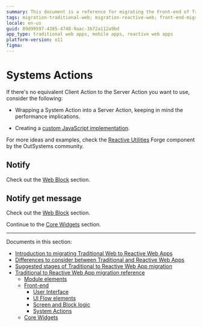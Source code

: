 ```yaml
---
summary: This document is a reference for migrating the Front-end of Traditional Web Apps to Reactive Web Apps.
tags: migration-traditional-web; migration-reactive-web; front-end-migration 
locale: en-us
guid: 89d99597-4385-4748-9aac-3b72a112a9bd
app_type: traditional web apps, mobile apps, reactive web apps
platform-version: o11
figma:
---
```


# Systems Actions

If there's no equivalent Client Action to the Server Action you want to use, consider the following:

* Wrapping a System Action into a Server Action, keeping in mind the performance implications.

* Creating a [custom JavaScript implementation](https://success.outsystems.com/Documentation/11/Extensibility_and_Integration/JavaScript/Extend_Your_Mobile_and_Reactive_Apps_Using_JavaScript).

For more ideas and examples, check the [Reactive Utilities](https://www.outsystems.com/forge/component-overview/1730/reactive-utilities) Forge component by the OutSystems community.

## Notify

Check out the [Web Block](ref-frontend-ui-flows.md#webblock) section.

## Notify get message

Check out the [Web Block](ref-frontend-ui-flows.md#webblock) section.

Continue to the [Core Widgets](ref-core-widgets.md) section.

---

Documents in this section:

* [Introduction to migrating Traditional Web to Reactive Web Apps](intro.md)
* [Differences to consider between Traditional and Reactive Web Apps](differences.md)
* [Suggested stages of Traditional to Reactive Web App migration](stages.md)
* [Traditional to Reactive Web App migration reference](reference.md)
    * [Module elements](ref-module-elements.md)
    * [Front-end](ref-frontend-intro.md)
        * [User Interface](ref-frontend-ui.md)
        * [UI Flow elements](ref-frontend-ui-flows.md)
        * [Screen and Block logic](ref-frontend-screen-and-block.md)
        * [System Actions](ref-system-actions.md)
    * [Core Widgets](ref-core-widgets.md)

